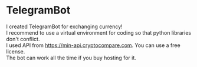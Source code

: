 # TelegramBot
I created TelegramBot for exchanging currency!\
I recommend to use a virtual environment for coding so that python libraries don't conflict.\
I used API from https://min-api.cryptocompare.com. You can use a free license.\
The bot can work all the time if you buy hosting for it.
